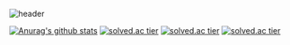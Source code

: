 ![header](https://capsule-render.vercel.app/api?type=slice&color=gradient&text=%20YgKim%20%20&height=200&fontSize=100)

[![Anurag's github stats](https://github-readme-stats.vercel.app/api?username=modec28&show_icons=true&theme=vue)](https://github.com/modec28/github-readme-stats)
[![solved.ac tier](http://mazassumnida.wtf/api/generate_badge?boj=ygkim)](https://solved.ac/ygkim)
[![solved.ac tier](http://mazassumnida.wtf/api/v2/generate_badge?boj=ygkim)](https://solved.ac/ygkim)
[![solved.ac tier](http://mazassumnida.wtf/api/mini/generate_badge?boj=ygkim)](https://solved.ac/ygkim)
